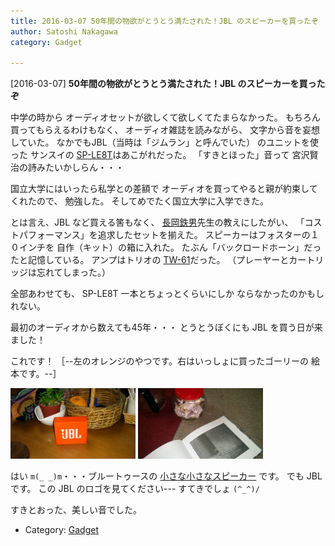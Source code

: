 ```yaml
---
title: 2016-03-07 50年間の物欲がとうとう満たされた！JBL のスピーカーを買ったぞ
author: Satoshi Nakagawa
category: Gadget

---
```


[2016-03-07] **50年間の物欲がとうとう満たされた！JBL のスピーカーを買ったぞ** 

 中学の時から
オーディオセットが欲しくて欲しくてたまらなかった。
もちろん買ってもらえるわけもなく、
オーディオ雑誌を読みながら、
文字から音を妄想していた。
なかでもJBL（当時は「ジムラン」と呼んでいた）
のユニットを使った
サンスイの
[SP-LE8T](http://audio-heritage.jp/SANSUI/speaker/sp-le8t.html)はあこがれだった。
「すきとほった」音って
宮沢賢治の詩みたいかしらん・・・

 国立大学にはいったら私学との差額で
オーディオを買ってやると親が約束してくれたので、
勉強した。
そしてめでたく国立大学に入学できた。

 とは言え、JBL など買える筈もなく、
[長岡鉄男](https://ja.wikipedia.org/wiki/%E9%95%B7%E5%B2%A1%E9%89%84%E7%94%B7)先生の教えにしたがい、
「コストパフォーマンス」を追求したセットを揃えた。
スピーカーはフォスターの１０インチを
自作（キット）の箱に入れた。
たぶん「バックロードホーン」だったと記憶している。
アンプはトリオの
[TW-61](http://audio-heritage.jp/TRIO-KENWOOD/amp/tw-61.html)だった。
（プレーヤーとカートリッジは忘れてしまった。）

 全部あわせても、
SP-LE8T 一本とちょっとくらいにしか
ならなかったのかもしれない。

 最初のオーディオから数えても45年・・・
とうとうぼくにも JBL を買う日が来ました！

<!--more-->

 これです！
［--左のオレンジのやつです。右はいっしょに買ったゴーリーの
絵本です。--］

<img src="/pict/2016-03-07-jbl.jpg" alt="JBL GO!" width="200"/>
<img src="/pict/2016-03-07-gory.jpg" alt="いっしょに買ったゴーリーの絵本" width="200"/>

 はい `m(_ _)m`・・・ブルートゥースの
[小さな小さなスピーカー](http://jbl.harman-japan.co.jp/product.php?id=go)
です。
でも JBL です。
この JBL のロゴを見てください---
すてきでしょ `(^_^)/`

 すきとおった、美しい音でした。

- Category: [Gadget](https://merapano.github.io/categories.html#Gadget)

